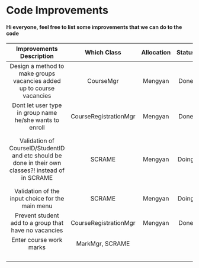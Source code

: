# Code Improvements

#### Hi everyone, feel free to list some improvements that we can do to the code

| Improvements Description   | Which Class | Allocation | Status     | Additional Comments |
| :---------------------------: | :---------: | :------: |:------: | :------: |
| Design a method to make groups vacancies added up to course vacancies | CourseMgr | Mengyan |Done | |
| Dont let user type in group name he/she wants to enroll | CourseRegistrationMgr | Mengyan |Done ||
| Validation of CourseID/StudentID and etc should be done in their own classes?! instead of in SCRAME| SCRAME | Mengyan | Doing | This is so that we can stay consistent with our design principle |
| Validation of the input choice for the main menu | SCRAME | Mengyan |Doing | |
| Prevent student add to a group that have no vacancies| CourseRegistrationMgr |Mengyan  |Done | |
| Enter course work marks | MarkMgr, SCRAME |  | | |
| |  |  | | |
| |  |  | | |
| |  |  | | |
| |  |  | | |
